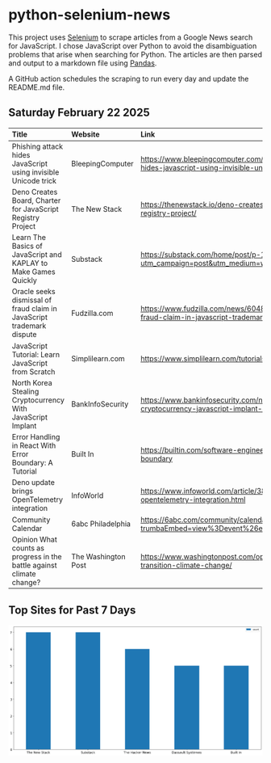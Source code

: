 # python-selenium-news

This project uses [Selenium](https://www.seleniumhq.org/) to scrape articles from a Google News search for JavaScript.
I chose JavaScript over Python to avoid the disambiguation problems that arise when searching for Python.
The articles are then parsed and output to a markdown file using [Pandas](https://pandas.pydata.org/).

A GitHub action schedules the scraping to run every day and update the README.md file.

## Saturday February 22 2025


| Title                                                                  | Website             | Link                                                                                                           |
|:-----------------------------------------------------------------------|:--------------------|:---------------------------------------------------------------------------------------------------------------|
| Phishing attack hides JavaScript using invisible Unicode trick         | BleepingComputer    | https://www.bleepingcomputer.com/news/security/phishing-attack-hides-javascript-using-invisible-unicode-trick/ |
| Deno Creates Board, Charter for JavaScript Registry Project            | The New Stack       | https://thenewstack.io/deno-creates-board-charter-for-javascript-registry-project/                             |
| Learn The Basics of JavaScript and KAPLAY to Make Games Quickly        | Substack            | https://substack.com/home/post/p-157223830?utm_campaign=post&utm_medium=web                                    |
| Oracle seeks dismissal of fraud claim in JavaScript trademark dispute  | Fudzilla.com        | https://www.fudzilla.com/news/60488-oracle-seeks-dismissal-of-fraud-claim-in-javascript-trademark-dispute      |
| JavaScript Tutorial: Learn JavaScript from Scratch                     | Simplilearn.com     | https://www.simplilearn.com/tutorials/javascript-tutorial                                                      |
| North Korea Stealing Cryptocurrency With JavaScript Implant            | BankInfoSecurity    | https://www.bankinfosecurity.com/north-korea-stealing-cryptocurrency-javascript-implant-a-27547                |
| Error Handling in React With Error Boundary: A Tutorial                | Built In            | https://builtin.com/software-engineering-perspectives/react-error-boundary                                     |
| Deno update brings OpenTelemetry integration                           | InfoWorld           | https://www.infoworld.com/article/3829619/deno-update-brings-opentelemetry-integration.html                    |
| Community Calendar                                                     | 6abc Philadelphia   | https://6abc.com/community/calendar/?trumbaEmbed=view%3Devent%26eventid%3D180118043                            |
| Opinion  What counts as progress in the battle against climate change? | The Washington Post | https://www.washingtonpost.com/opinions/interactive/2025/energy-transition-climate-change/                     |
## Top Sites for Past 7 Days

![Graph of Top Sites](https://raw.githubusercontent.com/dan-mba/python-selenium-news/main/last-week.png)

